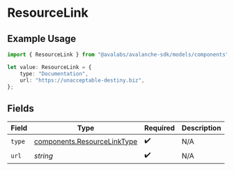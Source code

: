 # ResourceLink

## Example Usage

```typescript
import { ResourceLink } from "@avalabs/avalanche-sdk/models/components";

let value: ResourceLink = {
    type: "Documentation",
    url: "https://unacceptable-destiny.biz",
};
```

## Fields

| Field                                                                      | Type                                                                       | Required                                                                   | Description                                                                |
| -------------------------------------------------------------------------- | -------------------------------------------------------------------------- | -------------------------------------------------------------------------- | -------------------------------------------------------------------------- |
| `type`                                                                     | [components.ResourceLinkType](../../models/components/resourcelinktype.md) | :heavy_check_mark:                                                         | N/A                                                                        |
| `url`                                                                      | *string*                                                                   | :heavy_check_mark:                                                         | N/A                                                                        |